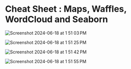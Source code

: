 # Cheat Sheet : Maps, Waffles, WordCloud and Seaborn

![Screenshot 2024-06-18 at 1 51 03 PM](https://github.com/imjustha/IBM_DataScienceProfessional_Certificate/assets/76855473/f30cd381-29a4-4ea7-bc92-d0462ef9413e)

![Screenshot 2024-06-18 at 1 51 25 PM](https://github.com/imjustha/IBM_DataScienceProfessional_Certificate/assets/76855473/fe13b1d4-0f59-49b4-9cae-38b1fc983770)

![Screenshot 2024-06-18 at 1 51 42 PM](https://github.com/imjustha/IBM_DataScienceProfessional_Certificate/assets/76855473/4e91d891-b05f-466d-81e5-5bd4713baf0f)

![Screenshot 2024-06-18 at 1 51 55 PM](https://github.com/imjustha/IBM_DataScienceProfessional_Certificate/assets/76855473/3ac653a9-56b6-4b84-abe1-283b1cefb78c)
